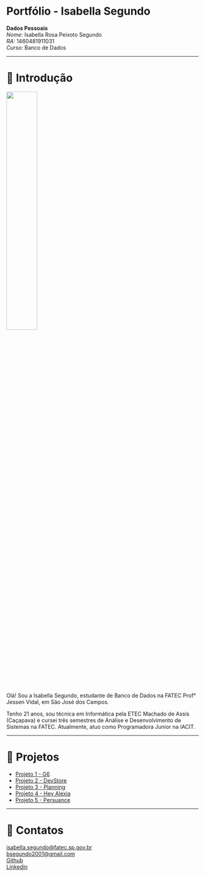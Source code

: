 # Portfólio - Isabella Segundo

**Dados Pessoais** <br/>
*Nome:* Isabella Rosa Peixoto Segundo <br/>
*RA:* 1460481911031 <br/>
*Curso:* Banco de Dados <br/>

<hr/>

# :page_facing_up: Introdução

<img src="https://user-images.githubusercontent.com/49652498/193715241-bcd1af5b-7fda-447f-be1b-1675c1c6bf10.png" width=40%/>

<p> Olá! Sou a Isabella Segundo, estudante de Banco de Dados na FATEC Prof° Jessen Vidal, em São José dos Campos. </p>
<p> Tenho 21 anos, sou técnica em Informática pela ETEC Machado de Assis (Caçapava) e cursei três semestres de Análise e Desenvolvimento de Sistemas na FATEC. Atualmente, atuo como Programadora Junior na IACIT. </p>

<hr/>

# :open_file_folder: Projetos

- <a href="https://github.com/isarps/bertoti/blob/main/tg1/projeto1.md">Projeto 1 - G6</a>
- <a href="https://github.com/isarps/bertoti/blob/main/tg1/projeto2.md">Projeto 2 - DevStore</a>
- <a href="https://github.com/isarps/bertoti/blob/main/tg1/projeto3.md">Projeto 3 - Planning</a>
- <a href="https://github.com/isarps/bertoti/blob/main/tg1/projeto4.md">Projeto 4 - Hey Alexia</a>
- <a href="https://github.com/isarps/bertoti/blob/main/tg1/projeto5.md">Projeto 5 - Persuance</a>

<hr/>

# :email:	Contatos
isabella.segundo@fatec.sp.gov.br <br/>
bsegundo2001@gmail.com <br/>
<a href="https://github.com/isarps">Github</a><br/>
<a href="https://www.linkedin.com/in/isabellarps/">Linkedin</a><br/>
